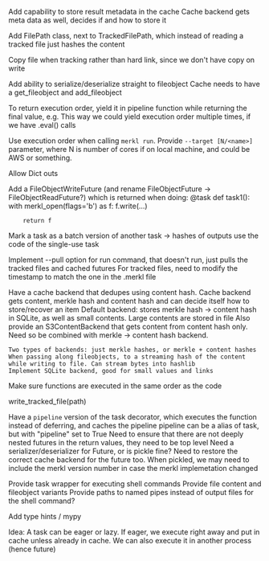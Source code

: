 Add capability to store result metadata in the cache
    Cache backend gets meta data as well, decides if and how to store it

Add FilePath class, next to TrackedFilePath, which instead of reading a tracked file just hashes the content

Copy file when tracking rather than hard link, since we don't have copy on write

Add ability to serialize/deserialize straight to fileobject
    Cache needs to have a get_fileobject and add_fileobject

To return execution order, yield it in pipeline function while returning the final value, e.g. This way we could yield
execution order multiple times, if we have .eval() calls

Use execution order when calling `merkl run`. Provide `--target [N/<name>]` parameter, where N is number of cores if on
local machine, and <name> could be AWS or something.

Allow Dict outs

Add a FileObjectWriteFuture (and rename FileObjectFuture -> FileObjectReadFuture?) which is returned when doing:
    @task
    def task1():
        with merkl_open(flags='b') as f:
            f.write(...)

        return f

Mark a task as a batch version of another task -> hashes of outputs use the code of the single-use task

Implement --pull option for run command, that doesn't run, just pulls the tracked files and cached futures
    For tracked files, need to modify the timestamp to match the one in the .merkl file

Have a cache backend that dedupes using content hash.
    Cache backend gets content, merkle hash and content hash and can decide itself how to store/recover an item
    Default backend: stores merkle hash -> content hash in SQLite, as well as small contents. Large contents are stored
    in file
    Also provide an S3ContentBackend that gets content from content hash only. Need so be combined with merkle ->
    content hash backend.

    Two types of backends: just merkle hashes, or merkle + content hashes
    When passing along fileobjects, to a streaming hash of the content while writing to file. Can stream bytes into hashlib
    Implement SQLite backend, good for small values and links

Make sure functions are executed in the same order as the code

write_tracked_file(path)

Have a `pipeline` version of the task decorator, which executes the function instead of deferring, and caches the pipeline
    pipeline can be a alias of task, but with "pipeline" set to True
    Need to ensure that there are not deeply nested futures in the return values, they need to be top level
    Need a serializer/deserializer for Future, or is pickle fine? Need to restore the correct cache backend for the
    future too. When pickled, we may need to include the merkl version number in case the merkl implemetation
    changed

Provide task wrapper for executing shell commands
    Provide file content and fileobject variants
    Provide paths to named pipes instead of output files for the shell command?

Add type hints / mypy

Idea: A task can be eager or lazy. If eager, we execute right away and put in cache unless
already in cache. We can also execute it in another process (hence future)
